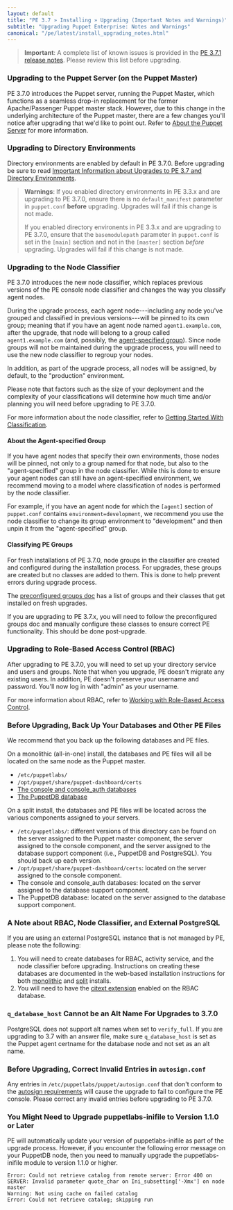 ```yaml
---
layout: default
title: "PE 3.7 » Installing » Upgrading (Important Notes and Warnings)"
subtitle: "Upgrading Puppet Enterprise: Notes and Warnings"
canonical: "/pe/latest/install_upgrading_notes.html"
---
```


>**Important**: A complete list of known issues is provided in the [PE 3.7.1 release notes](./release_notes_known_issues.html). Please review this list before upgrading. 

### Upgrading to the Puppet Server (on the Puppet Master)

PE 3.7.0 introduces the Puppet server, running the Puppet Master, which functions as a seamless drop-in replacement for the former Apache/Passenger Puppet master stack. However, due to this change in the underlying architecture of the Puppet master, there are a few changes you'll notice after upgrading that we'd like to point out. Refer to [About the Puppet Server](./install_upgrading_puppet_server_notes.html) for more information.

### Upgrading to Directory Environments

Directory environments are enabled by default in PE 3.7.0. Before upgrading be sure to read [Important Information about Upgrades to PE 3.7 and Directory Environments](./install_upgrading_dir_env_notes.html).

>**Warnings**: If you enabled directory environments in PE 3.3.x and are upgrading to PE 3.7.0, ensure there is no `default_manifest` parameter in `puppet.conf` **before** upgrading. Upgrades will fail if this change is not made.
>
> If you enabled directory environents in PE 3.3.x and are upgrading to PE 3.7.0, ensure that the `basemodulepath` parameter in `puppet.conf` is set in the `[main]` section and not in the `[master]` section *before* upgrading. Upgrades will fail if this change is not made. 

### Upgrading to the Node Classifier

PE 3.7.0 introduces the new node classifier, which replaces previous versions of the PE console node classifier and changes the way you classify agent nodes.

During the upgrade process, each agent node---including any node you've grouped and classified in previous versions---will be pinned to its own group; meaning that if you have an agent node named `agent1.example.com`, after the upgrade, that node will belong to a group called `agent1.example.com` (and, possibly, the [agent-specified group](#about-the-agent-specified-group)). Since node groups will not be maintained during the upgrade process, you will need to use the new node classifier to regroup your nodes. 

In addition, as part of the upgrade process, all nodes will be assigned, by default, to the "production" environment.

Please note that factors such as the size of your deployment and the complexity of your classifications will determine how much time and/or planning you will need before upgrading to PE 3.7.0.  

For more information about the node classifier, refer to [Getting Started With Classification](./console_classes_groups_getting_started.html).

#### About the Agent-specified Group

If you have agent nodes that specify their own environments, those nodes will be pinned, not only to a group named for that node, but also to the "agent-specified" group in the node classifier.  While this is done to ensure your agent nodes can still have an agent-specified environment, we recommend moving to a model where classification of nodes is performed by the node classifier.

For example, if you have an agent node for which the `[agent]` section of `puppet.conf` contains `environment=development`, we recommend you use the node classifier to change its group environment to "development" and then unpin it from the "agent-specified" group.

#### Classifying PE Groups

For fresh installations of PE 3.7.0, node groups in the classifier are created and configured during the installation process. For upgrades, these groups are created but no classes are added to them. This is done to help prevent errors during upgrade process.

The [preconfigured groups doc](./console_classes_groups_preconfigured_groups.html) has a list of groups and their classes that get installed on fresh upgrades.

If you are upgrading to PE 3.7.x, you will need to follow the preconfigured groups doc and manually configure these classes to ensure correct PE functionality. This should be done post-upgrade. 

### Upgrading to Role-Based Access Control (RBAC)

After upgrading to PE 3.7.0, you will need to set up your directory service and users and groups. Note that when you upgrade, PE doesn't migrate any existing users. In addition, PE doesn't preserve your username and password. You'll now log in with "admin" as your username.

For more information about RBAC, refer to [Working with Role-Based Access Control](./rbac_intro.html).


### Before Upgrading, Back Up Your Databases and Other PE Files

   We recommend that you back up the following databases and PE files.

   On a monolithic (all-in-one) install, the databases and PE files will all be located on the same node as the Puppet master.

   - `/etc/puppetlabs/`
   - `/opt/puppet/share/puppet-dashboard/certs`
   - [The console and console_auth databases](./maintain_console-db.html#database-backups)
   - [The PuppetDB database](/puppetdb/1.6/migrate.html#exporting-data-from-an-existing-puppetdb-database)

   On a split install, the databases and PE files will be located across the various components assigned to your servers.

   - `/etc/puppetlabs/`: different versions of this directory can be found on the server assigned to the Puppet master component, the server assigned to the console component, and the server assigned to the database support component (i.e., PuppetDB and PostgreSQL). You should back up each version.
   - `/opt/puppet/share/puppet-dashboard/certs`: located on the server assigned to the console component.
   - The console and console_auth databases: located on the server assigned to the database support component.
   - The PuppetDB database: located on the server assigned to the database support component.

### A Note about RBAC, Node Classifier, and External PostgreSQL

If you are using an external PostgreSQL instance that is not managed by PE, please note the following:

1. You will need to create databases for RBAC, activity service, and the node classifier before upgrading. Instructions on creating these databases are documented in the web-based installation instructions for both [monolithic](./install_pe_mono.html) and [split](./install_pe_split.html) installs. 
2. You will need to have the [citext extension](http://www.postgresql.org/docs/9.2/static/citext.html) enabled on the RBAC database.

### `q_database_host` Cannot be an Alt Name For Upgrades to 3.7.0 

PostgreSQL does not support alt names when set to `verify_full`. If you are upgrading to 3.7 with an answer file, make sure `q_database_host` is set as the Puppet agent certname for the database node and not set as an alt name.

### Before Upgrading, Correct Invalid Entries in `autosign.conf`

Any entries in `/etc/puppetlabs/puppet/autosign.conf` that don't conform to the [autosign requirements](/puppet/3.7/reference/ssl_autosign.html#the-autosignconf-file) will cause the upgrade to fail to configure the PE console. Please correct any invalid entries before upgrading to PE 3.7.0.

### You Might Need to Upgrade puppetlabs-inifile to Version 1.1.0 or Later

PE will automatically update your version of puppetlabs-inifile as part of the upgrade process. However, if you encounter the following error message on your PuppetDB node, then you need to manually upgrade the puppetlabs-inifile module to version 1.1.0 or higher.

	Error: Could not retrieve catalog from remote server: Error 400 on SERVER: Invalid parameter quote_char on Ini_subsetting['-Xmx'] on node master
	Warning: Not using cache on failed catalog
	Error: Could not retrieve catalog; skipping run
